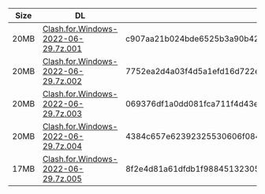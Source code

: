 |    Size   |     DL  | sha512sum |
|  ---  |  ---  |  ---  |
| 20MB | [Clash.for.Windows-2022-06-29.7z.001](https://cdn.jsdelivr.net/gh/mainians/cfw_intel@main/Clash.for.Windows-2022-06-29.7z.001) | c907aa21b024bde6525b3a90b424f15eeae3a2dc12dd725cd4ca101303244e3f95f3e9f67540439a5d3e6005a969f063f4cbb7fa600e70951328a94333d8bd5b |
| 20MB | [Clash.for.Windows-2022-06-29.7z.002](https://cdn.jsdelivr.net/gh/mainians/cfw_intel@main/Clash.for.Windows-2022-06-29.7z.002) | 7752ea2d4a03f4d5a1efd16d722e2a3ebcdba6cd360d582cac77bdf13aff255921c3a6600350303e60e2e3c18506931dcdfff10fab4214ade87fe05109f47ace |
| 20MB | [Clash.for.Windows-2022-06-29.7z.003](https://cdn.jsdelivr.net/gh/mainians/cfw_intel@main/Clash.for.Windows-2022-06-29.7z.003) | 069376df1a0dd081fca711f4d43e671585d16b49a7cb1cbd1a1245965bede928a8b044f1ed6e782824edc55bc4c9ef1b5d485b4264abc40e5a468cc87c75bdc3 |
| 20MB | [Clash.for.Windows-2022-06-29.7z.004](https://cdn.jsdelivr.net/gh/mainians/cfw_intel@main/Clash.for.Windows-2022-06-29.7z.004) | 4384c657e62392325530606f08444acc258d5139124213b3a3eeae9bb9362e86bd2a1fa1e9bacd080b8b4545fdb61a8dfec1e6fe0a0ffea082177198e9d9c4d1 |
| 17MB | [Clash.for.Windows-2022-06-29.7z.005](https://cdn.jsdelivr.net/gh/mainians/cfw_intel@main/Clash.for.Windows-2022-06-29.7z.005) | 8f2e4d81a61dfdb1f9884513230596f9b4f3126f6a9f32af8f3f104fd288e31c4ecf76ffb95a88323930425f5a80ea0f9c0977637462ea60c901b338f34862e0 |
